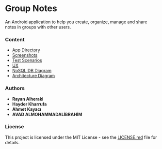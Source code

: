 # Group Notes
An Android application to help you create, organize,  manage and share notes in groups with other users.<br />
### Content
- [App Directory](https://github.com/rayanalheraki/group_notes/tree/main/application/GroupNotes)
- [Screenshots](https://github.com/rayanalheraki/group_notes/tree/main/screenshots)
- [Test Scenarios](https://github.com/rayanalheraki/group_notes/blob/main/test_scenarios/test_scenarios.md)
- [UX](https://github.com/rayanalheraki/group_notes/tree/main/UX)
- [NoSQL DB Diagram](https://github.com/rayanalheraki/group_notes/blob/main/noSql-db-diyagrami/groupNotesDB.png)
- [Architecture Diagram](https://github.com/rayanalheraki/group_notes/blob/main/mimari-diyagram/mima._diyag.png)

### Authors
* **Rayan Alheraki**
* **Hayder Kharrufa**
* **Ahmet Kayacı**
* **AVAD ALMOHAMMADALİBRAHİM**

### License

This project is licensed under the MIT License - see the [LICENSE.md](LICENSE.md) file for details.
